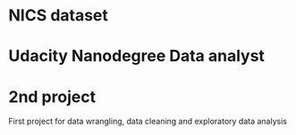 # NICS dataset
# Udacity Nanodegree Data analyst
# 2nd project

First project for data wrangling, data cleaning and exploratory data analysis
